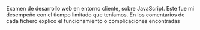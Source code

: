 Examen de desarrollo web en entorno cliente, sobre JavaScript. Este fue mi desempeño con el tiempo limitado que teníamos. En los comentarios de cada fichero explico el funcionamiento o complicaciones encontradas 
